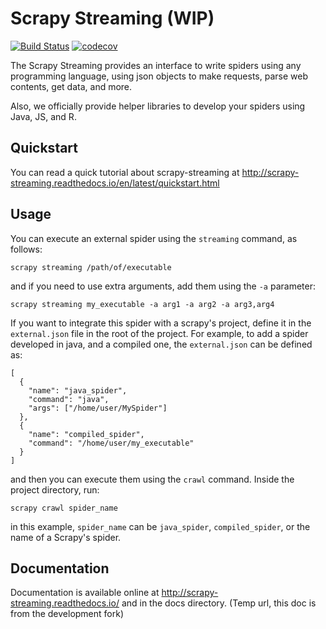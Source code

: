 # Scrapy Streaming (WIP)

[![Build Status](https://travis-ci.org/scrapy-plugins/scrapy-streaming.svg?branch=master)](https://travis-ci.org/scrapy-plugins/scrapy-streaming)
[![codecov](https://codecov.io/gh/scrapy-plugins/scrapy-streaming/branch/master/graph/badge.svg)](https://codecov.io/gh/scrapy-plugins/scrapy-streaming)

The Scrapy Streaming provides an interface to write spiders using any programming language, using json objects to make requests, parse web contents, get data, and more.

Also, we officially provide helper libraries to develop your spiders using Java, JS, and R.

## Quickstart

You can read a quick tutorial about scrapy-streaming at http://scrapy-streaming.readthedocs.io/en/latest/quickstart.html

## Usage

You can execute an external spider using the ``streaming`` command, as follows:

    scrapy streaming /path/of/executable

and if you need to use extra arguments, add them using the ``-a`` parameter:

    scrapy streaming my_executable -a arg1 -a arg2 -a arg3,arg4

If you want to integrate this spider with a scrapy's project, define it in the ``external.json`` file in the root of the project.
For example, to add a spider developed in java, and a compiled one, the ``external.json`` can be defined as:

    [
      {
        "name": "java_spider",
        "command": "java",
        "args": ["/home/user/MySpider"]
      },
      {
        "name": "compiled_spider",
        "command": "/home/user/my_executable"
      }
    ]

and then you can execute them using the ``crawl`` command. Inside the project directory, run:

    scrapy crawl spider_name

in this example, ``spider_name`` can be ``java_spider``, ``compiled_spider``, or the name of a Scrapy's spider.

## Documentation

Documentation is available online at http://scrapy-streaming.readthedocs.io/ and in the docs directory.
(Temp url, this doc is from the development fork)
